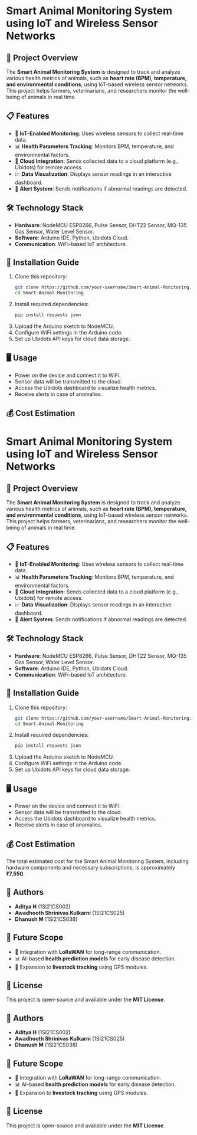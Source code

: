 # Smart Animal Monitoring System using IoT and Wireless Sensor Networks

## 📌 Project Overview
The **Smart Animal Monitoring System** is designed to track and analyze various health metrics of animals, such as **heart rate (BPM), temperature, and environmental conditions**, using IoT-based wireless sensor networks. This project helps farmers, veterinarians, and researchers monitor the well-being of animals in real time.

## 📋 Features
- 📡 **IoT-Enabled Monitoring**: Uses wireless sensors to collect real-time data.
- 📊 **Health Parameters Tracking**: Monitors BPM, temperature, and environmental factors.
- 🔗 **Cloud Integration**: Sends collected data to a cloud platform (e.g., Ubidots) for remote access.
- 📈 **Data Visualization**: Displays sensor readings in an interactive dashboard.
- 🔔 **Alert System**: Sends notifications if abnormal readings are detected.

## 🛠️ Technology Stack
- **Hardware**: NodeMCU ESP8266, Pulse Sensor, DHT22 Sensor, MQ-135 Gas Sensor, Water Level Sensor.
- **Software**: Arduino IDE, Python, Ubidots Cloud.
- **Communication**: WiFi-based IoT architecture.

## 🚀 Installation Guide
1. Clone this repository:
   ```sh
   git clone https://github.com/your-username/Smart-Animal-Monitoring.git
   cd Smart-Animal-Monitoring
   ```
2. Install required dependencies:
   ```sh
   pip install requests json
   ```
3. Upload the Arduino sketch to NodeMCU.
4. Configure WiFi settings in the Arduino code.
5. Set up Ubidots API keys for cloud data storage.

## 🖥️ Usage
- Power on the device and connect it to WiFi.
- Sensor data will be transmitted to the cloud.
- Access the Ubidots dashboard to visualize health metrics.
- Receive alerts in case of anomalies.

## 💰 Cost Estimation
# Smart Animal Monitoring System using IoT and Wireless Sensor Networks

## 📌 Project Overview
The **Smart Animal Monitoring System** is designed to track and analyze various health metrics of animals, such as **heart rate (BPM), temperature, and environmental conditions**, using IoT-based wireless sensor networks. This project helps farmers, veterinarians, and researchers monitor the well-being of animals in real time.

## 📋 Features
- 📡 **IoT-Enabled Monitoring**: Uses wireless sensors to collect real-time data.
- 📊 **Health Parameters Tracking**: Monitors BPM, temperature, and environmental factors.
- 🔗 **Cloud Integration**: Sends collected data to a cloud platform (e.g., Ubidots) for remote access.
- 📈 **Data Visualization**: Displays sensor readings in an interactive dashboard.
- 🔔 **Alert System**: Sends notifications if abnormal readings are detected.

## 🛠️ Technology Stack
- **Hardware**: NodeMCU ESP8266, Pulse Sensor, DHT22 Sensor, MQ-135 Gas Sensor, Water Level Sensor.
- **Software**: Arduino IDE, Python, Ubidots Cloud.
- **Communication**: WiFi-based IoT architecture.

## 🚀 Installation Guide
1. Clone this repository:
   ```sh
   git clone https://github.com/your-username/Smart-Animal-Monitoring.git
   cd Smart-Animal-Monitoring
   ```
2. Install required dependencies:
   ```sh
   pip install requests json
   ```
3. Upload the Arduino sketch to NodeMCU.
4. Configure WiFi settings in the Arduino code.
5. Set up Ubidots API keys for cloud data storage.

## 🖥️ Usage
- Power on the device and connect it to WiFi.
- Sensor data will be transmitted to the cloud.
- Access the Ubidots dashboard to visualize health metrics.
- Receive alerts in case of anomalies.

## 💰 Cost Estimation
The total estimated cost for the Smart Animal Monitoring System, including hardware components and necessary subscriptions, is approximately **₹7,550**.

## 📝 Authors
- **Aditya H** (1SI21CS002)
- **Awadhooth Shrinivas Kulkarni** (1SI21CS025)
- **Dhanush M** (1SI21CS038)

## 🎯 Future Scope
- 📶 Integration with **LoRaWAN** for long-range communication.
- 📊 AI-based **health prediction models** for early disease detection.
- 📡 Expansion to **livestock tracking** using GPS modules.

## 📜 License
This project is open-source and available under the **MIT License**.


## 📝 Authors
- **Aditya H** (1SI21CS002)
- **Awadhooth Shrinivas Kulkarni** (1SI21CS025)
- **Dhanush M** (1SI21CS038)

## 🎯 Future Scope
- 📶 Integration with **LoRaWAN** for long-range communication.
- 📊 AI-based **health prediction models** for early disease detection.
- 📡 Expansion to **livestock tracking** using GPS modules.

## 📜 License
This project is open-source and available under the **MIT License**.
